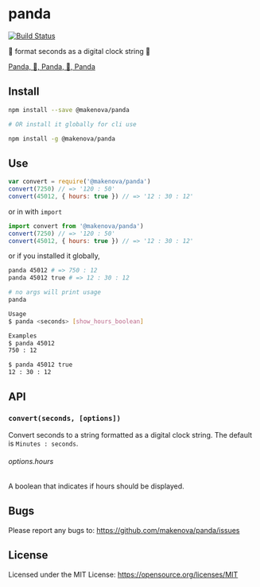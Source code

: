 # panda

[![Build Status](https://travis-ci.org/makenova/panda.svg?branch=master)](https://travis-ci.org/makenova/panda)

🐼 format seconds as a digital clock string 🐼

[Panda, 🐼, Panda, 🐼, Panda](http://genius.com/Desiigner-panda-lyrics)

## Install

```sh
npm install --save @makenova/panda

# OR install it globally for cli use

npm install -g @makenova/panda
```

## Use

```js
var convert = require('@makenova/panda')
convert(7250) // => '120 : 50'
convert(45012, { hours: true }) // => '12 : 30 : 12'
```

or in with `import`

```js
import convert from '@makenova/panda')
convert(7250) // => '120 : 50'
convert(45012, { hours: true }) // => '12 : 30 : 12'
```

or if you installed it globally,

```sh
panda 45012 # => 750 : 12
panda 45012 true # => 12 : 30 : 12

# no args will print usage
panda

Usage
$ panda <seconds> [show_hours_boolean]

Examples
$ panda 45012
750 : 12

$ panda 45012 true
12 : 30 : 12
```

## API

### `convert(seconds, [options])`

Convert seconds to a string formatted as a digital clock string. The default is
`Minutes : seconds`.

###### options.hours

A boolean that indicates if hours should be displayed.

## Bugs

Please report any bugs to: https://github.com/makenova/panda/issues

## License

Licensed under the MIT License: https://opensource.org/licenses/MIT

